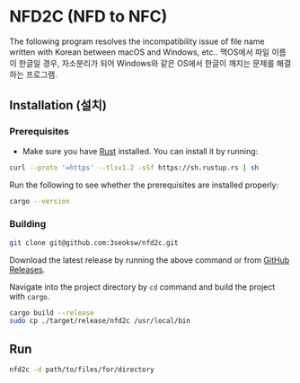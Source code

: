 # NFD2C (NFD to NFC)

The following program resolves the incompatibility issue of file name written with Korean between macOS and Windows, etc..
맥OS에서 파일 이름이 한글일 경우, 자소분리가 되어 Windows와 같은 OS에서 한글이 깨지는 문제를 해결하는 프로그램.

## Installation (설치)

### Prerequisites

- Make sure you have [Rust](https://www.rust-lang.org/tools/install) installed. You can install it by running:

```zsh
curl --proto '=https' --tlsv1.2 -sSf https://sh.rustup.rs | sh
```

Run the following to see whether the prerequisites are installed properly:

```zsh
cargo --version
```

### Building

```zsh
git clone git@github.com:3seoksw/nfd2c.git
```

Download the latest release by running the above command or from [GitHub Releases](https://github.com/3seoksw/nfd2c/releases).

Navigate into the project directory by `cd` command and build the project with `cargo`.

```zsh
cargo build --release
sudo cp ./target/release/nfd2c /usr/local/bin
```

## Run

```zsh
nfd2c -d path/to/files/for/directory
```
